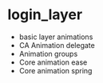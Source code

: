 # login_layer

* basic layer animations
* CA Animation delegate
* Animation groups
* Core animation ease
* Core animation spring
